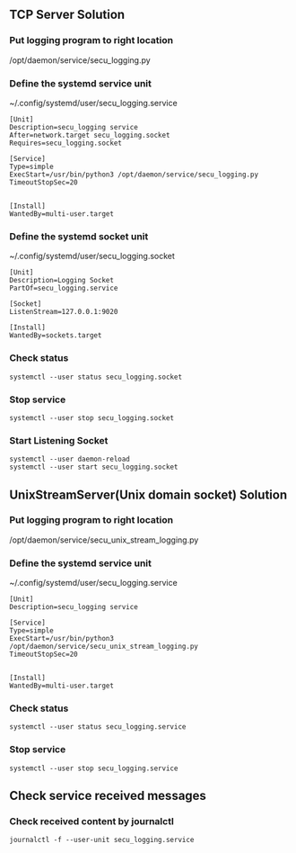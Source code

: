 ## TCP Server Solution

### Put logging program to right location
/opt/daemon/service/secu_logging.py

### Define the systemd service unit

~/.config/systemd/user/secu_logging.service
```
[Unit]
Description=secu_logging service
After=network.target secu_logging.socket
Requires=secu_logging.socket

[Service]
Type=simple
ExecStart=/usr/bin/python3 /opt/daemon/service/secu_logging.py
TimeoutStopSec=20


[Install]
WantedBy=multi-user.target
```

### Define the systemd socket unit

~/.config/systemd/user/secu_logging.socket
```
[Unit]
Description=Logging Socket
PartOf=secu_logging.service

[Socket]
ListenStream=127.0.0.1:9020

[Install]
WantedBy=sockets.target
```

### Check status
```
systemctl --user status secu_logging.socket
```

### Stop service
```
systemctl --user stop secu_logging.socket
```

### Start Listening Socket
```
systemctl --user daemon-reload
systemctl --user start secu_logging.socket
```

## UnixStreamServer(Unix domain socket) Solution

### Put logging program to right location

/opt/daemon/service/secu_unix_stream_logging.py

### Define the systemd service unit

~/.config/systemd/user/secu_logging.service
```
[Unit]
Description=secu_logging service

[Service]
Type=simple
ExecStart=/usr/bin/python3 /opt/daemon/service/secu_unix_stream_logging.py
TimeoutStopSec=20


[Install]
WantedBy=multi-user.target
```


### Check status
```
systemctl --user status secu_logging.service
```

### Stop service
```
systemctl --user stop secu_logging.service
```


## Check service received messages

### Check received content by journalctl
```
journalctl -f --user-unit secu_logging.service
```